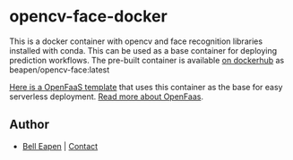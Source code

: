 # opencv-face-docker

This is a docker container with opencv and face recognition libraries installed with conda. This can be used as a base container for deploying prediction workflows. The pre-built container is available [on dockerhub](https://hub.docker.com/r/beapen/opencv-face) as beapen/opencv-face:latest

[Here is a OpenFaaS template](https://github.com/dermatologist/python3-ml) that uses this container as the base for easy serverless deployment. [Read more about OpenFaas](https://www.openfaas.com/).

## Author

* [Bell Eapen](https://nuchange.ca) |  [Contact](https://nuchange.ca/contact)
